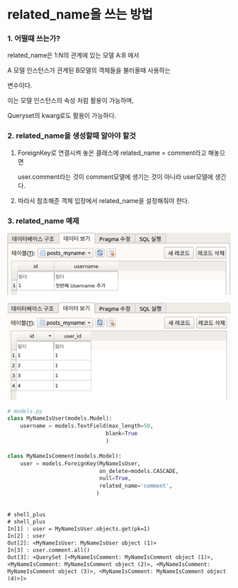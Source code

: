 # related_name을 쓰는 방법



### 1. 어떨때 쓰는가?

related_name은 1:N의 관계에 있는 모델 A:B 에서 

A 모델 인스턴스가 관계된 B모델의 객체들을 불러올때 사용하는 

변수이다.



이는 모델 인스턴스의 속성 처럼 활용이 가능하며,

Queryset의 kwarg로도 활용이 가능하다.



### 2. related_name을 생성할때 알아야 할것

1. ForeignKey로 연결시켜 놓은 클래스에 related_name = comment라고 해놓으면

   user.comment라는 것이 comment모델에 생기는 것이 아니라 user모델에 생긴다.



2. 따라서 참조해준 객체 입장에서 related_name을 설정해줘야 한다.



### 3. related_name 예제

![how_to_use_related_name1](../images/how_to_use_related_name1.png)

![how_to_use_related_name2](../images/how_to_use_related_name2.png)

```python
# models.py
class MyNameIsUser(models.Model):
    username = models.TextField(max_length=50, 
                               blank=True
                               )
    
class MyNameIsComment(models.Model):
    user = models.ForeignKey(MyNameIsUser,
                             on_delete=models.CASCADE,
                             null=True,
                             related_name='comment',
                            )
                       
```

```shell
# shell_plus
# shell_plus
In[1] : user = MyNameIsUser.objects.get(pk=1)
In[2] : user
Out[2]: <MyNameIsUser: MyNameIsUser object (1)>
In[3] : user.comment.all()
Out[3]: <QuerySet [<MyNameIsComment: MyNameIsComment object (1)>, <MyNameIsComment: MyNameIsComment object (2)>, <MyNameIsComment: MyNameIsComment object (3)>, <MyNameIsComment: MyNameIsComment object (4)>]>
```

